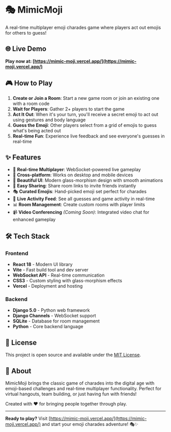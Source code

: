 # 🎭 MimicMoji

A real-time multiplayer emoji charades game where players act out emojis for others to guess!

## 🌐 Live Demo
**Play now at: [https://mimic-moji.vercel.app/](https://mimic-moji.vercel.app/)**

## 🎮 How to Play

1. **Create or Join a Room**: Start a new game room or join an existing one with a room code
2. **Wait for Players**: Gather 2+ players to start the game
3. **Act It Out**: When it's your turn, you'll receive a secret emoji to act out using gestures and body language
4. **Guess the Emoji**: Other players select from a grid of emojis to guess what's being acted out
5. **Real-time Fun**: Experience live feedback and see everyone's guesses in real-time

## ✨ Features

- 🎯 **Real-time Multiplayer**: WebSocket-powered live gameplay
- 📱 **Cross-platform**: Works on desktop and mobile devices
- 🎨 **Beautiful UI**: Modern glass-morphism design with smooth animations
- 🔗 **Easy Sharing**: Share room links to invite friends instantly
- 🎭 **Curated Emojis**: Hand-picked emoji set perfect for charades
- 💬 **Live Activity Feed**: See all guesses and game activity in real-time
- 📊 **Room Management**: Create custom rooms with player limits
- 📹 **Video Conferencing** *(Coming Soon)*: Integrated video chat for enhanced gameplay

## 🛠 Tech Stack

### Frontend
- **React 18** - Modern UI library
- **Vite** - Fast build tool and dev server
- **WebSocket API** - Real-time communication
- **CSS3** - Custom styling with glass-morphism effects
- **Vercel** - Deployment and hosting

### Backend
- **Django 5.0** - Python web framework
- **Django Channels** - WebSocket support
- **SQLite** - Database for room management
- **Python** - Core backend language

## 📝 License

This project is open source and available under the [MIT License](LICENSE).

## 🎉 About

MimicMoji brings the classic game of charades into the digital age with emoji-based challenges and real-time multiplayer functionality. Perfect for virtual hangouts, team building, or just having fun with friends!

Created with ❤️ for bringing people together through play.

---

**Ready to play?** Visit [https://mimic-moji.vercel.app/](https://mimic-moji.vercel.app/) and start your emoji charades adventure! 🎭✨
